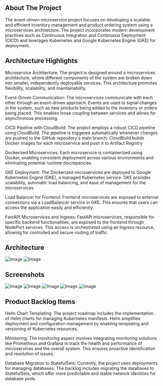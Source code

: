 ## About The Project

The event-driven microservice project focuses on developing a scalable and efficient inventory management and product ordering system using a microservices architecture. The project incorporates modern development practices such as Continuous Integration and Continuous Deployment (CICD) and leverages Kubernetes and Google Kubernetes Engine (GKE) for deployment.


## Architecture Highlights

Microservice Architecture: The project is designed around a microservices architecture, where different components of the system are broken down into smaller, independently deployable services. This architecture promotes flexibility, scalability, and maintainability.

Event-Driven Communication: The microservices communicate with each other through an event-driven approach. Events are used to signal changes in the system, such as new products being added to the inventory or orders being placed. This enables loose coupling between services and allows for asynchronous processing.

CICD Pipeline with CloudBuild: The project employs a robust CICD pipeline using CloudBuild. The pipeline is triggered automatically whenever changes are pushed to the GitHub repository's main branch. CloudBuild builds Docker images for each microservice and push it to Artifact Registry

Dockerized Microservices: Each microservice is containerized using Docker, enabling consistent deployment across various environments and eliminating potential runtime discrepancies.

GKE Deployment: The Dockerized microservices are deployed to Google Kubernetes Engine (GKE), a managed Kubernetes service. GKE provides scalability, automatic load balancing, and ease of management for the microservices.

Load Balancer for Frontend: Frontend microservices are exposed to external connections via a LoadBalancer service in GKE. This ensures that users can access the application easily and efficiently.

FastAPI Microservices and Ingress: FastAPI microservices, responsible for specific backend functionalities, are exposed to the frontend through NodePort services. This access is orchestrated using an Ingress resource, allowing for controlled and secure routing of traffic.

## Architecture
![Image](https://i.imgur.com/ExRqURI.png)
![Image](https://i.imgur.com/cDkYPAl.png)

## Screenshots

![Image](https://i.imgur.com/B8G9Bd3.png)
![Image](https://i.imgur.com/gbT6Nse.png)
![Image](https://i.imgur.com/TsPdM3t.png)
![Image](https://i.imgur.com/FF5Bo6S.png)
![Image](https://i.imgur.com/ZxFqY7A.png)


## Product Backlog Items

Helm Chart Templating: The project roadmap includes the implementation of Helm charts for managing Kubernetes manifests. Helm simplifies deployment and configuration management by enabling templating and versioning of Kubernetes resources.

Monitoring: The monitoring aspect involves integrating monitoring solutions like Prometheus and Grafana to track the health and performance of microservices and the overall system. This ensures proactive identification and resolution of issues.

Database Migration to StatefulSets: Currently, the project uses deployments for managing databases. The backlog includes migrating the databases to StatefulSets, which offer more predictable and stable network identities for database pods.
